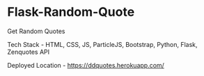 # Flask-Random-Quote

Get Random Quotes

Tech Stack - HTML, CSS, JS, ParticleJS, Bootstrap, Python, Flask, Zenquotes API

Deployed Location - https://ddquotes.herokuapp.com/
